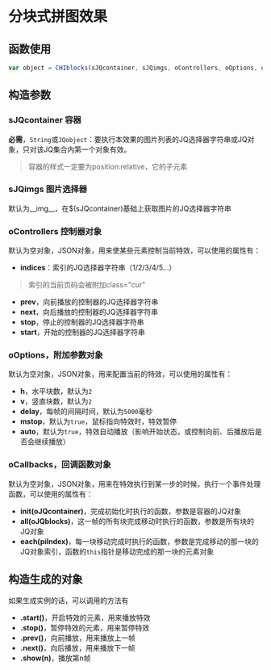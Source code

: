 # 分块式拼图效果

## 函数使用

```javascript
var object = CHIblocks(sJQcontainer, sJQimgs, oControllers, oOptions, oCallbacks);
```

## 构造参数

### sJQcontainer 容器

**必需**，`String`或`JQobject`：要执行本效果的图片列表的JQ选择器字符串或JQ对象，只对该JQ集合内第一个对象有效。
> 容器的样式一定要为position:relative，它的子元素  

### sJQimgs 图片选择器

默认为__img__，在$(sJQcontainer)基础上获取图片的JQ选择器字符串  

### oControllers 控制器对象

默认为空对象，JSON对象，用来使某些元素控制当前特效，可以使用的属性有：  
+ **indices**：索引的JQ选择器字符串（1/2/3/4/5...）

> 索引的当前页码会被附加class="cur"  

+ **prev**，向前播放的控制器的JQ选择器字符串  
+ **next**，向后播放的控制器的JQ选择器字符串  
+ **stop**，停止的控制器的JQ选择器字符串  
+ **start**，开始的控制器的JQ选择器字符串  

### oOptions，附加参数对象  

默认为空对象，JSON对象，用来配置当前的特效，可以使用的属性有：  

+ **h**，水平块数，默认为`2`  
+ **v**，竖直块数，默认为`2`  
+ **delay**，每帧的间隔时间，默认为`5000`毫秒  
+ **mstop**，默认为`true`，鼠标指向特效时，特效暂停  
+ **auto**，默认为`true`，特效自动播放（影响开始状态，或控制向前、后播放后是否会继续播放）  

### oCallbacks，回调函数对象

默认为空对象，JSON对象，用来在特效执行到某一步的时候，执行一个事件处理函数，可以使用的属性有： 

+ **init(oJQcontainer)**，完成初始化时执行的函数，参数是容器的JQ对象  
+ **all(oJQblocks)**，这一帧的所有块完成移动时执行的函数，参数是所有块的JQ对象  
+ **each(piIndex)**，每一块移动完成时执行的函数，参数是完成移动的那一块的JQ对象索引，函数的`this`指针是移动完成的那一块的元素对象  

## 构造生成的对象  

如果生成实例的话，可以调用的方法有  

+ **.start()**，开启特效的元素，用来播放特效
+ **.stop()**，暂停特效的元素，用来暂停特效
+ **.prev()**，向前播放，用来播放上一帧
+ **.next()**，向后播放，用来播放下一帧
+ **.show(n)**，播放第n帧
